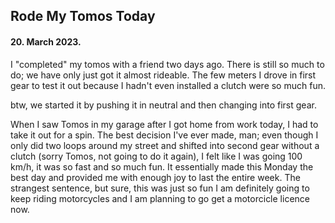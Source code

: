 ## Rode My Tomos Today

#### 20. March 2023.

I "completed" my tomos with a friend two days ago. There is still so much to do; we have only just got it almost rideable. The few meters I drove in first gear to test it out because I hadn't even installed a clutch were so much fun.

btw, we started it by pushing it in neutral and then changing into first gear.

When I saw Tomos in my garage after I got home from work today, I had to take it out for a spin. The best decision I've ever made, man; even though I only did two loops around my street and shifted into second gear without a clutch (sorry Tomos, not going to do it again), I felt like I was going 100 km/h, it was so fast and so much fun. It essentially made this Monday the best day and provided me with enough joy to last the entire week. The strangest sentence, but sure, this was just so fun I am definitely going to keep riding motorcycles and I am planning to go get a motorcicle licence now.
